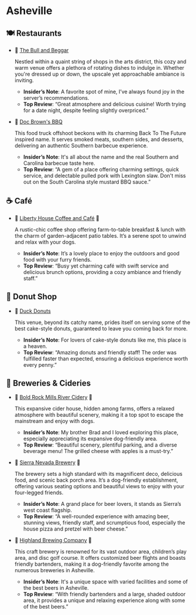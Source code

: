 # Asheville

## 🍽️ **Restaurants**

- 🥩 [The Bull and Beggar](https://maps.app.goo.gl/PRhhxYyPMMXepPS98?g_st=ic)

  Nestled within a quaint string of shops in the arts district, this cozy and
  warm venue offers a plethora of rotating dishes to indulge in. Whether you're
  dressed up or down, the upscale yet approachable ambiance is inviting.

  - **Insider’s Note**: A favorite spot of mine, I’ve always found joy in the
    server’s recommendations.
  - **Top Review**: “Great atmosphere and delicious cuisine! Worth trying for a
    date night, despite feeling slightly overpriced.”

- 🍗 [Doc Brown's BBQ](https://maps.app.goo.gl/bi96kHB1DjnqUKwa8?g_st=ic)

  This food truck offshoot beckons with its charming Back To The Future inspired
  name. It serves smoked meats, southern sides, and desserts, delivering an
  authentic Southern barbecue experience.

  - **Insider’s Note**: It's all about the name and the real Southern and
    Carolina barbecue taste here.
  - **Top Review**: “A gem of a place offering charming settings, quick service,
    and delectable pulled pork with Lexington slaw. Don't miss out on the South
    Carolina style mustard BBQ sauce.”

## ☕ **Café**

- 🌿
  [Liberty House Coffee and Café](https://maps.app.goo.gl/uDU5eEZBpvasU4gj8?g_st=ic)
  🐾

  A rustic-chic coffee shop offering farm-to-table breakfast & lunch with the
  charm of garden-adjacent patio tables. It’s a serene spot to unwind and relax
  with your dogs.

  - **Insider’s Note**: It’s a lovely place to enjoy the outdoors and good food
    with your furry friends.
  - **Top Review**: “Busy yet charming café with swift service and delicious
    brunch options, providing a cozy ambiance and friendly staff.”

## 🍩 **Donut Shop**

- 🍰 [Duck Donuts](https://maps.app.goo.gl/Hs7X6QKpLkFr4Fgn9?g_st=ic)

  This venue, beyond its catchy name, prides itself on serving some of the best
  cake-style donuts, guaranteed to leave you coming back for more.

  - **Insider’s Note**: For lovers of cake-style donuts like me, this place is a
    heaven.
  - **Top Review**: “Amazing donuts and friendly staff! The order was fulfilled
    faster than expected, ensuring a delicious experience worth every penny.”

## 🍺 **Breweries & Cideries**

- 🍏
  [Bold Rock Mills River Cidery](https://maps.app.goo.gl/yYBy7AAAmDMv2XMH9?g_st=ic)
  🐾

  This expansive cider house, hidden among farms, offers a relaxed atmosphere
  with beautiful scenery, making it a top spot to escape the mainstream and
  enjoy with dogs.

  - **Insider’s Note**: My brother Brad and I loved exploring this place,
    especially appreciating its expansive dog-friendly area.
  - **Top Review**: “Beautiful scenery, plentiful parking, and a diverse
    beverage menu! The grilled cheese with apples is a must-try.”

- 🍺 [Sierra Nevada Brewery](https://maps.app.goo.gl/jMW7cjTk7NpFJsiVA?g_st=ic)
  🐾

  The brewery sets a high standard with its magnificent deco, delicious food,
  and scenic back porch area. It’s a dog-friendly establishment, offering
  various seating options and beautiful views to enjoy with your four-legged
  friends.

  - **Insider’s Note**: A grand place for beer lovers, it stands as Sierra’s
    west coast flagship.
  - **Top Review**: “A well-rounded experience with amazing beer, stunning
    views, friendly staff, and scrumptious food, especially the house pizza and
    pretzel with beer cheese.”

- 🌳
  [Highland Brewing Company](https://maps.app.goo.gl/bt2vnPJM4kzB8W3s7?g_st=ic)
  🐾

  This craft brewery is renowned for its vast outdoor area, children’s play
  area, and disc golf course. It offers customized beer flights and boasts
  friendly bartenders, making it a dog-friendly favorite among the numerous
  breweries in Asheville.

  - **Insider’s Note**: It's a unique space with varied facilities and some of
    the best beers in Asheville.
  - **Top Review**: “With friendly bartenders and a large, shaded outdoor area,
    it provides a unique and relaxing experience along with some of the best
    beers.”
